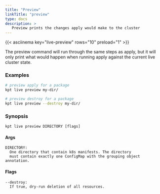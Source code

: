 ```yaml
---
title: "Preview"
linkTitle: "preview"
type: docs
description: >
   Preview prints the changes apply would make to the cluster
---
```

<!--mdtogo:Short
    Preview prints the changes apply would make to the cluster
-->

{{< asciinema key="live-preview" rows="10" preload="1" >}}

The preview command will run through the same steps as apply, but 
it will only print what would happen when running apply against the current
live cluster state. 

### Examples
<!--mdtogo:Examples-->
```sh
# preview apply for a package
kpt live preview my-dir/
```

```sh
# preview destroy for a package
kpt live preview --destroy my-dir/
```
<!--mdtogo-->

### Synopsis
<!--mdtogo:Long-->
```
kpt live preview DIRECTORY [flags]
```

#### Args
```
DIRECTORY:
  One directory that contain k8s manifests. The directory
  must contain exactly one ConfigMap with the grouping object annotation.
```

#### Flags
```
--destroy:
  If true, dry-run deletion of all resources.
```
<!--mdtogo-->
